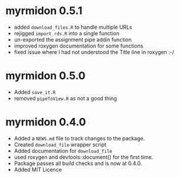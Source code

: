 # myrmidon 0.5.1

* added `download_files.R` to handle multiple URLs
* rejigged `import_rds.R` into a single function
* un-exported the assignment pipe addin function
* improved roxygen documentation for some functions
* fixed issue where I had not understood the Title line in roxygen :-/

# myrmidon 0.5.0

* Added `save_it.R`
* removed `pipeToView.R` as not a good thing

# myrmidon 0.4.0

* Added a `NEWS.md` file to track changes to the package.
* Created `download_file` wrapper script
* Added documentation for `download_file`
* used roxygen and devtools::document() for the first time.
* Package passes all build checks and is now at 0.4.0.
* Added MIT Licence
